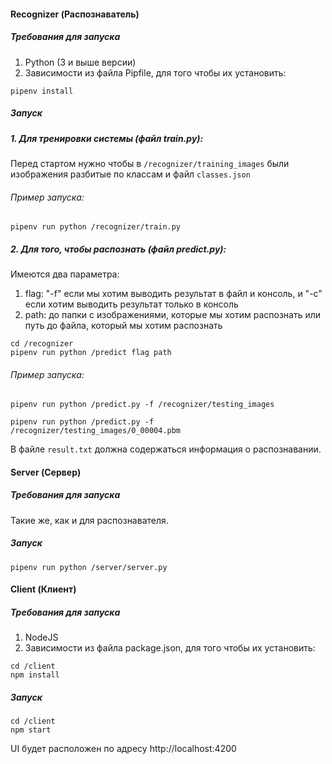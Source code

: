 #### Recognizer (Распознаватель)

##### Требования для запуска
1. Python (3 и выше версии)
2. Зависимости из файла Pipfile, для того чтобы их установить:
```
pipenv install
```

##### Запуск 
##### 1. Для тренировки системы (файл train.py):
Перед стартом нужно чтобы в ```/recognizer/training_images``` были изображения разбитые по классам и файл ```classes.json```

###### Пример запуска:

```
pipenv run python /recognizer/train.py
```

##### 2. Для того, чтобы распознать (файл predict.py):
Имеются два параметра:
1. flag: "-f" если мы хотим выводить результат в файл и консоль, и "-c" если хотим выводить результат только в консоль
2. path: до папки с изображениями, которые мы хотим распознать или путь до файла, который мы хотим распознать 

```
cd /recognizer
pipenv run python /predict flag path
```

###### Пример запуска:

```
pipenv run python /predict.py -f /recognizer/testing_images
```

```
pipenv run python /predict.py -f /recognizer/testing_images/0_00004.pbm
```

В файле ```result.txt``` должна содержаться информация о распознавании.


#### Server (Сервер)

##### Требования для запуска
Такие же, как и для распознавателя.

##### Запуск 
```
pipenv run python /server/server.py
```

#### Client (Клиент)

##### Требования для запуска
1. NodeJS
2. Зависимости из файла package.json, для того чтобы их установить:
```
cd /client
npm install
```

##### Запуск 
```
cd /client
npm start
```

UI будет расположен по адресу http://localhost:4200
